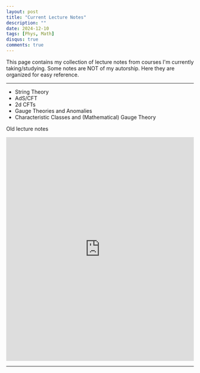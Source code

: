 ```yaml
---
layout: post
title: "Current Lecture Notes"
description: ""
date: 2024-12-10
tags: [Phys, Math]
disqus: true
comments: true
--- 
```

<!--more-->
This page contains my collection of lecture notes from courses I'm currently taking/studying.
Some notes are NOT of my autorship. Here they are organized for easy reference. 

---
- String Theory
- AdS/CFT
- 2d CFTs
- Gauge Theories and Anomalies
- Characteristic Classes and (Mathematical) Gauge Theory


Old lecture notes
<div style="margin:0 auto;text-align:center">
<iframe src="https://drive.google.com/embeddedfolderview?id=1fuM0y2sOIf4V_Pw_VRbnwYi_KdiWC6KG#list" style="width: 100%; height: 600px; border: 0;"></iframe>
</div>







---
